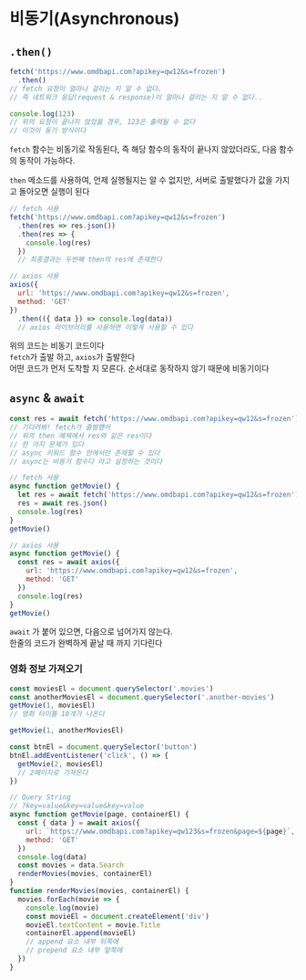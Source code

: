 # 비동기(Asynchronous)

## `.then()`
```js
fetch('https://www.omdbapi.com?apikey=qw12&s=frozen')
  .then()
// fetch 요청이 얼마나 걸리는 지 알 수 없다.
// 즉 네트워크 응답(request & response)이 얼마나 걸리는 지 알 수 없다..

console.log(123)
// 위의 요청이 끝나지 않았을 경우, 123은 출력될 수 없다
// 이것이 동기 방식이다
```
`fetch` 함수는 비동기로 작동된다, 즉 해당 함수의 동작이 끝나지 않았더라도, 다음 함수의 동작이 가능하다.

`then` 메소드를 사용하여, 언제 실행될지는 알 수 없지만, 서버로 출발했다가 값을 가지고 돌아오면 실행이 된다

```js
// fetch 사용
fetch('https://www.omdbapi.com?apikey=qw12&s=frozen')
  .then(res => res.json())
  .then(res => {
    console.log(res)
  })
  // 최종결과는 두번째 then의 res에 존재한다

// axios 사용
axios({
  url: 'https://www.omdbapi.com?apikey=qw12&s=frozen',
  method: 'GET'
})
  .then(({ data }) => console.log(data))
  // axios 라이브러리를 사용하면 이렇게 사용할 수 있다
```
위의 코드는 비동기 코드이다  
`fetch`가 출발 하고, `axios`가 출발한다  
어떤 코드가 먼저 도착할 지 모른다. 순서대로 동작하지 않기 때문에 비동기이다

## `async` & `await`
```js
const res = await fetch('https://www.omdbapi.com?apikey=qw12&s=frozen')
// 기다려봐! fetch가 출발헀어
// 위의 then 예제에서 res와 같은 res이다
// 한 가지 문제가 있다
// async 키워드 함수 안에서만 존재할 수 있다
// async는 비동기 함수다 라고 설정하는 것이다
```

```js
// fetch 사용
async function getMovie() {
  let res = await fetch('https://www.omdbapi.com?apikey=qw12&s=frozen')
  res = await res.json()
  console.log(res)
}
getMovie()

// axios 사용
async function getMovie() {
  const res = await axios({
    url: 'https://www.omdbapi.com?apikey=qw12&s=frozen',
    method: 'GET'
  })
  console.log(res)
}
getMovie()
```
`await` 가 붙어 있으면, 다음으로 넘어가지 않는다.  
한줄의 코드가 완벽하게 끝날 때 까지 기다린다

### 영화 정보 가져오기
```js
const moviesEl = document.querySelector('.movies')
const anotherMoviesEl = document.querySelector('.another-movies')
getMovie(1, moviesEl)
// 영화 타이틀 10개가 나온다

getMovie(1, anotherMoviesEl)

const btnEl = document.querySelector('button')
btnEl.addEventListener('click', () => {
  getMovie(2, moviesEl)
  // 2페이지로 가져온다
})

// Query String
// ?key=value&key=value&key=value
async function getMovie(page, containerEl) {
  const { data } = await axios({
    url: `https://www.omdbapi.com?apikey=qw123&s=frozen&page=${page}`,
    method: 'GET'
  })
  console.log(data)
  const movies = data.Search
  renderMovies(movies, containerEl)
}
function renderMovies(movies, containerEl) {
  movies.forEach(movie => {
    console.log(movie)
    const movieEl = document.createElement('div')
    movieEl.textContent = movie.Title
    containerEl.append(movieEl)
    // append 요소 내부 뒤쪽에
    // prepend 요소 내부 앞쪽에
  })
}
```
